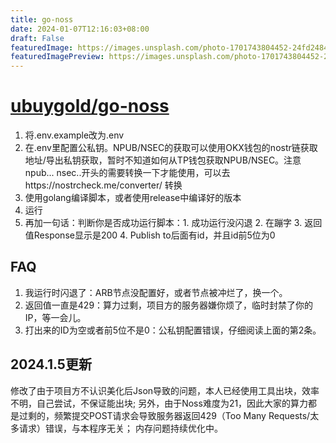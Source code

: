 ```yaml
---
title: go-noss
date: 2024-01-07T12:16:03+08:00
draft: False
featuredImage: https://images.unsplash.com/photo-1701743804452-24fd24844bd4?ixid=M3w0NjAwMjJ8MHwxfHJhbmRvbXx8fHx8fHx8fDE3MDQ2MDA5NDF8&ixlib=rb-4.0.3
featuredImagePreview: https://images.unsplash.com/photo-1701743804452-24fd24844bd4?ixid=M3w0NjAwMjJ8MHwxfHJhbmRvbXx8fHx8fHx8fDE3MDQ2MDA5NDF8&ixlib=rb-4.0.3
---
```


# [ubuygold/go-noss](https://github.com/ubuygold/go-noss)

1. 将.env.example改为.env
2. 在.env里配置公私钥。NPUB/NSEC的获取可以使用OKX钱包的nostr链获取地址/导出私钥获取，暂时不知道如何从TP钱包获取NPUB/NSEC。注意npub... nsec..开头的需要转换一下才能使用，可以去https://nostrcheck.me/converter/ 转换
3. 使用golang编译脚本，或者使用release中编译好的版本
4. 运行
5. 再加一句话：判断你是否成功运行脚本：1. 成功运行没闪退 2. 在蹦字 3. 返回值Response显示是200 4. Publish to后面有id，并且id前5位为0

## FAQ
1. 我运行时闪退了：ARB节点没配置好，或者节点被冲烂了，换一个。
2. 返回值一直是429：算力过剩，项目方的服务器嫌你烦了，临时封禁了你的IP，等一会儿。
3. 打出来的ID为空或者前5位不是0：公私钥配置错误，仔细阅读上面的第2条。

## 2024.1.5更新
修改了由于项目方不认识美化后Json导致的问题，本人已经使用工具出块，效率不明，自己尝试，不保证能出块;
另外，由于Noss难度为21，因此大家的算力都是过剩的，频繁提交POST请求会导致服务器返回429（Too Many Requests/太多请求）错误，与本程序无关；
内存问题持续优化中。